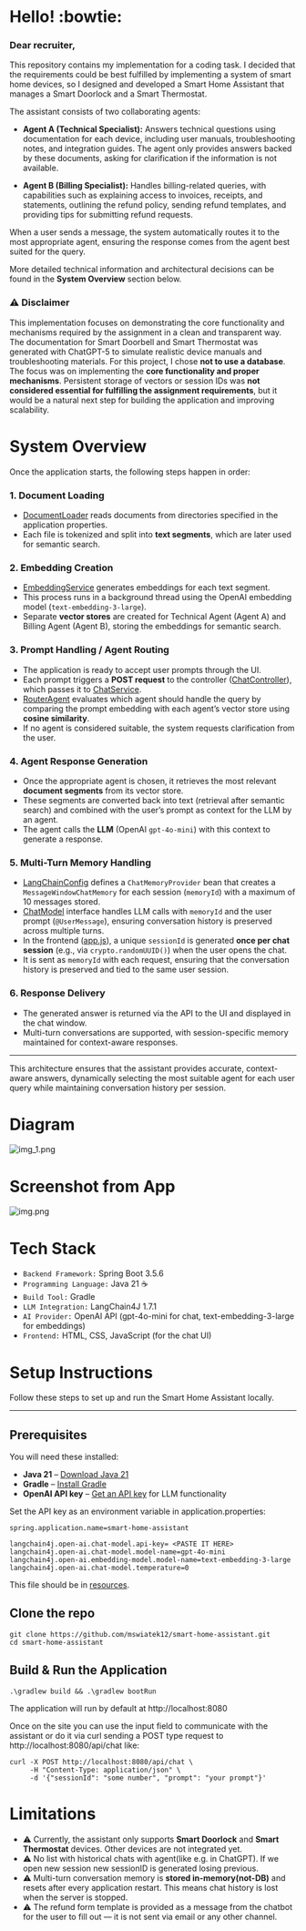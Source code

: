 # Hello! :bowtie:
### Dear recruiter,
This repository contains my implementation for a coding task. I decided that the requirements could be best fulfilled by implementing a system of smart home devices, so I designed and developed a Smart Home Assistant that manages a Smart Doorlock and a Smart Thermostat.

The assistant consists of two collaborating agents:

- **Agent A (Technical Specialist):** Answers technical questions using documentation for each device, including user manuals, troubleshooting notes, and integration guides. The agent only provides answers backed by these documents, asking for clarification if the information is not available.

- **Agent B (Billing Specialist):** Handles billing-related queries, with capabilities such as explaining access to invoices, receipts, and statements, outlining the refund policy, sending refund templates, and providing tips for submitting refund requests.

When a user sends a message, the system automatically routes it to the most appropriate agent, ensuring the response comes from the agent best suited for the query.

More detailed technical information and architectural decisions can be found in the **System Overview** section below.

### :warning: Disclaimer

This implementation focuses on demonstrating the core functionality and mechanisms required by the assignment in a clean and transparent way.
The documentation for Smart Doorbell and Smart Thermostat was generated with ChatGPT-5 to simulate realistic device manuals and troubleshooting materials.
For this project, I chose **not to use a database**. The focus was on implementing the **core functionality and proper mechanisms**.
Persistent storage of vectors or session IDs was **not considered essential for fulfilling the assignment requirements**, but it would be a natural next step for building the application and improving scalability.

# System Overview

Once the application starts, the following steps happen in order:

### 1. Document Loading
- [DocumentLoader](src/main/java/com/smartaink/smart_home_assistant/utils/DocumentLoader.java) reads documents from directories specified in the application properties.
- Each file is tokenized and split into **text segments**, which are later used for semantic search.

### 2. Embedding Creation
- [EmbeddingService](src/main/java/com/smartaink/smart_home_assistant/llm/EmbeddingService.java) generates embeddings for each text segment.
- This process runs in a background thread using the OpenAI embedding model (`text-embedding-3-large`).
- Separate **vector stores** are created for Technical Agent (Agent A) and Billing Agent (Agent B), storing the embeddings for semantic search.

### 3. Prompt Handling / Agent Routing
- The application is ready to accept user prompts through the UI.
- Each prompt triggers a **POST request** to the controller ([ChatController](src/main/java/com/smartaink/smart_home_assistant/controller/ChatController.java)), which passes it to [ChatService](src/main/java/com/smartaink/smart_home_assistant/service/ChatService.java).
- [RouterAgent](src/main/java/com/smartaink/smart_home_assistant/service/RouterAgent.java) evaluates which agent should handle the query by comparing the prompt embedding with each agent’s vector store using **cosine similarity**.
- If no agent is considered suitable, the system requests clarification from the user.

### 4. Agent Response Generation
- Once the appropriate agent is chosen, it retrieves the most relevant **document segments** from its vector store.
- These segments are converted back into text (retrieval after semantic search) and combined with the user’s prompt as context for the LLM by an agent.
- The agent calls the **LLM** (OpenAI `gpt-4o-mini`) with this context to generate a response.


### 5. Multi-Turn Memory Handling
- [LangChainConfig](src/main/java/com/smartaink/smart_home_assistant/config/LangChainConfig.java) defines a `ChatMemoryProvider` bean that creates a `MessageWindowChatMemory` for each session (`memoryId`) with a maximum of 10 messages stored.
- [ChatModel](src/main/java/com/smartaink/smart_home_assistant/llm/ChatModel.java) interface handles LLM calls with `memoryId` and the user prompt (`@UserMessage`), ensuring conversation history is preserved across multiple turns.
- In the frontend ([app.js](src/main/resources/static/js/app.js)), a unique `sessionId` is generated **once per chat session** (e.g., via `crypto.randomUUID()`) when the user opens the chat.
- It is sent as `memoryId` with each request, ensuring that the conversation history is preserved and tied to the same user session.

### 6. Response Delivery
- The generated answer is returned via the API to the UI and displayed in the chat window.
- Multi-turn conversations are supported, with session-specific memory maintained for context-aware responses.

---

This architecture ensures that the assistant provides accurate, context-aware answers, dynamically selecting the most suitable agent for each user query while maintaining conversation history per session.

# Diagram
![img_1.png](assets/flowDiagram.png)

# Screenshot from App
![img.png](assets/appScreenshot.png)

# Tech Stack

- `Backend Framework:` Spring Boot 3.5.6
- `Programming Language:` Java 21 :coffee:
- `Build Tool:` Gradle
- `LLM Integration:` LangChain4J 1.7.1
- `AI Provider:` OpenAI API (gpt-4o-mini for chat, text-embedding-3-large for embeddings)
- `Frontend:` HTML, CSS, JavaScript (for the chat UI)

# Setup Instructions

Follow these steps to set up and run the Smart Home Assistant locally.

---

## Prerequisites

You will need these installed:

- **Java 21** – [Download Java 21](https://www.oracle.com/java/technologies/javase/jdk21-archive-downloads.html)
- **Gradle** – [Install Gradle](https://gradle.org/install/)
- **OpenAI API key** – [Get an API key](https://platform.openai.com/account/api-keys) for LLM functionality


Set the API key as an environment variable in application.properties:

```
spring.application.name=smart-home-assistant

langchain4j.open-ai.chat-model.api-key= <PASTE IT HERE>
langchain4j.open-ai.chat-model.model-name=gpt-4o-mini
langchain4j.open-ai.embedding-model.model-name=text-embedding-3-large
langchain4j.open-ai.chat-model.temperature=0
```
This file should be in [resources](src/main/resources).

## Clone the repo
```
git clone https://github.com/mswiatek12/smart-home-assistant.git
cd smart-home-assistant
```

## Build & Run the Application
```
.\gradlew build && .\gradlew bootRun
```
The application will run by default at http://localhost:8080

Once on the site you can use the input field to communicate with the assistant or do it via curl sending a POST type request to http://localhost:8080/api/chat like:
```
curl -X POST http://localhost:8080/api/chat \
     -H "Content-Type: application/json" \
     -d '{"sessionId": "some number", "prompt": "your prompt"}'
```

# Limitations

- :warning: Currently, the assistant only supports **Smart Doorlock** and **Smart Thermostat** devices. Other devices are not integrated yet.
- :warning: No list with historical chats with agent(like e.g. in ChatGPT). If we open new session new sessionID is generated losing previous.
- :warning: Multi-turn conversation memory is **stored in-memory(not-DB)** and resets after every application restart. This means chat history is lost when the server is stopped.
- :warning: The refund form template is provided as a message from the chatbot for the user to fill out — it is not sent via email or any other channel.
